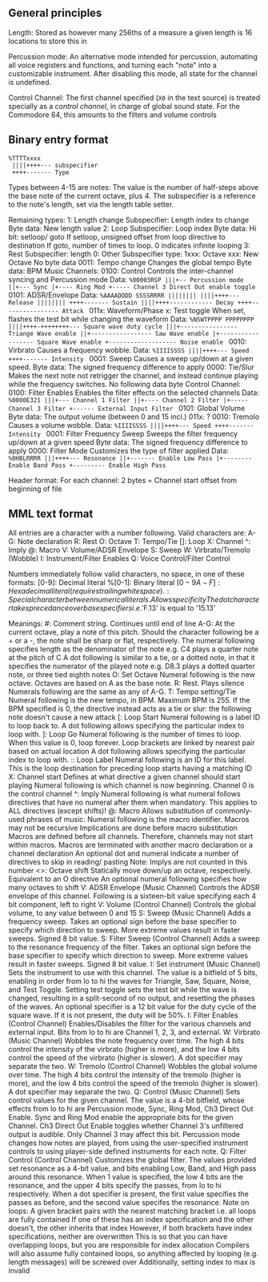 ## General principles

Length: Stored as however many 256ths of a measure a given length is
     16 locations to store this in

Percussion mode:
     An alternative mode intended for percussion, automating all voice registers and functions, and turning each "note" into a customizable instrument.
     After disabling this mode, all state for the channel is undefined.

Control Channel:
     The first channel specified (`X0` in the text source) is treated specially as a *control channel*, in charge of global sound state. For the Commodore 64, this amounts to the filters and volume controls

## Binary entry format
```
%TTTTxxxx
 ||||++++--- subspecifier
 ++++------- Type
```
Types between 4-15 are notes:
     The value is the number of half-steps above the base note of the current octave, plus 4.
     The subspecifier is a reference to the note's length, set via the length table setter.

Remaining types:
     1: Length change
         Subspecifier: Length index to change
         Byte data: New length value
     2: Loop
         Subspecifier: Loop index
             Byte data: Hi bit: setloop/ goto
                 If setloop, unsigned offset from loop directive to destination
                 If goto, number of times to loop. 0 indicates infinite looping
     3: Rest
         Subspecifier: length
     0: Other
         Subspecifier type:
             1xxx: Octave
                 xxx: New Octave
                 No byte data
             0011: Tempo change
                 Changes the global tempo
                 Byte data: BPM
         Music Channels:
             0100: Control
                 Controls the inter-channel syncing and Percussion mode
                 Data:
                 ```%00003RSP
                         |||+-- Percussion mode
                         ||+--- Sync
                         |+---- Ring Mod
                         +----- Channel 3 Direct Out enable toggle
                 ```
             0101: ADSR/Envelope
                 Data:
                 ```%AAAADDDD SSSSRRRR
                     |||||||| ||||++++--- Release
                     |||||||| ++++------- Sustain
                     ||||++++------------ Decay
                     ++++---------------- Attack
                 ```
             011x: Waveform/Phase
                 x: Test toggle
                     When set, flashes the test bit while changing the waveform
                 Data:
                 ```%NSWTPPPP PPPPPPPP
                     ||||++++-++++++++--- Square wave duty cycle
                     |||+---------------- Triange Wave enable
                     ||+----------------- Saw Wave enable
                     |+------------------ Square Wave enable
                     +------------------- Noise enable
                 ```
             0010: Virbrato
                 Causes a frequency wobble.
                 Data:
                 ```%IIIISSSS
                     ||||++++--- Speed
                     ++++------- Intensity
                 ```
             0001: Sweep
                 Causes a sweep up/down at a given speed.
                 Byte data: The signed frequency difference to apply
             0000: Tie/Slur
                 Makes the next note not retrigger the channel, and instead continue playing while the frequency switches. No following data byte
         Control Channel:
             0100: Filter Enables
                 Enables the filter effects on the selected channels
                 Data:
                 ```%0000E321
                         |||+--- Channel 1 Filter
                         ||+---- Channel 2 Filter
                         |+----- Channel 3 Filter
                         +------ External Input Filter
                 ```
             0101: Global Volume
                 Byte data: The output volume (between 0 and 15 incl.)
             011x: ?
             0010: Tremolo
                 Causes a volume wobble.
                 Data:
                 ```%IIIISSSS
                     ||||++++--- Speed
                     ++++------- Intensity
                 ```
             0001: Filter Frequency Sweep
                 Sweeps the filter frequency up/down at a given speed
                 Byte data: The signed frequency difference to apply
             0000: Filter Mode
                 Customizes the type of filter applied
                 Data:
                 ```%0HBLRRRR
                      |||++++--- Resonance
                      ||+------- Enable Low Pass
                      |+-------- Enable Band Pass
                      +--------- Enable High Pass
                 ```

Header format:
For each channel:
2 bytes =  Channel start offset from beginning of file


## MML text format
All entries are a character with a number following. Valid characters are:
    A-G:    Note declaration
    R:      Rest
    O:      Octave
    T:      Tempo/Tie
    []:     Loop
    X:      Channel
    ^:      Imply
    @:      Macro
    V:      Volume/ADSR Envelope
    S:      Sweep
    W:      Virbrato/Tremolo (Wobble)
    I:      Instrument/Filter Enables
    Q:      Voice Control/Filter Control
    
Numbers immediately follow valid characters, no space, in one of these formats:
    [0-9]:      Decimal literal
    %[0-1]:     Binary literal
    $[0-9A-F]:  Hexadecimal literal (requires trailing whitespace)
    .:          Special character between numerical literals. Allows specificity
The dot character takes precedance over base specifiers i.e. '$F.13' is equal to '15.13'

Meanings:
    #: Comment string. Continues until end of line
    A-G: At the current octave, play a note of this pitch.
        Should the character following be a + or a -, the note shall be sharp or flat, respectively.
        The numeral following specifies length as the denominator of the note
        e.g. C4 plays a quarter note at the pitch of C
        A dot following is similar to a tie, or a dotted note, in that it specifies the numerator of the played note
        e.g. D8.3 plays a dotted quarter note, or three tied eighth notes
    O: Set Octave
        Numeral following is the new octave. Octaves are based on A as the base note.
    R: Rest. Plays silence
        Numerals following are the same as any of A-G.
    T: Tempo setting/Tie
        Numeral following is the new tempo, in BPM. Maximum BPM is 255. If the BPM specified is 0, the directive instead acts as a tie or slur: the following note doesn't cause a new attack
    [: Loop Start
        Numeral following is a label ID to loop back to.
        A dot following allows specifying the particular index to loop with.
    ]: Loop Go
        Numeral following is the number of times to loop. When this value is 0, loop forever.
        Loop brackets are linked by nearest pair based on actual location
        A dot following allows specifying the particular index to loop with.
    :: Loop Label
        Numeral following is an ID for this label.
        This is the loop destination for preceding loop starts having a matching ID
    X: Channel start
        Defines at what directive a given channel should start playing
        Numeral following is which channel is now beginning.
        Channel 0 is the control channel
    ^: Imply
        Numeral following is what numeral follows directives that have no numeral after them when mandatory. This applies to ALL directives (except shifts)!
    @: Macro
        Allows substitution of commonly-used phrases of music.
        Numeral following is the macro identifier.
        Macros may not be recursive
        Implications are done before macro substitution
        Macros are defined before all channels. Therefore, channels may not start within macros.
        Macros are terminated with another macro declaration or a channel declaration
        An optional dot and numeral indicate a number of directives to skip in reading/ pasting
            Note: Implys are not counted in this number
    <>: Octave shift
        Statically move down/up an octave, respectively. Equivalent to an O directive
        An optional numeral following specifies how many octaves to shift
    V: ADSR Envelope (Music Channel)
        Controls the ADSR envelope of this channel. Following is a sixteen-bit value specifying each 4 bit component, left to right
    V: Volume (Control Channel)
        Controls the global volume, to any value between 0 and 15
    S: Sweep (Music Channel)
        Adds a frequency sweep. Takes an optional sign before the base specifier to specify which direction to sweep. More extreme values result in faster sweeps. Signed 8 bit value.
    S: Filter Sweep (Control Channel)
        Adds a sweep to the resonance frequency of the filter. Takes an optional sign before the base specifier to specify which direction to sweep. More extreme values result in faster sweeps. Signed 8 bit value.
    I: Set instrument (Music Channel)
        Sets the instrument to use with this channel. The value is a bitfield of 5 bits, enabling in order from lo to hi the waves for Triangle, Saw, Square, Noise, and Test Toggle. Setting test toggle sets the test bit while the wave is changed, resulting in a split-second of no output, and resetting the phases of the waves. An optional specifier is a 12 bit value for the duty cycle of the square wave. If it is not present, the duty will be 50%.
    I: Filter Enables (Control Channel)
        Enables/Disables the filter for the various channels and external input. Bits from lo to hi are Channel 1, 2, 3, and external.
    W: Virbrato (Music Channel)
        Wobbles the note frequency over time. The high 4 bits control the intensity of the virbrato (higher is more), and the low 4 bits control the speed of the virbrato (higher is slower). A dot specifier may separate the two.
    W: Tremolo (Control Channel)
        Wobbles the global volume over time. The high 4 bits control the intensity of the tremolo (higher is more), and the low 4 bits control the speed of the tremolo (higher is slower). A dot specifier may separate the two.
    Q: Control (Music Channel)
        Sets control values for the given channel. The value is a 4-bit bitfield, whose effects from lo to hi are Percussion mode, Sync, Ring Mod, Ch3 Direct Out Enable. Sync and Ring Mod enable the appropriate bits for the given Channel. Ch3 Direct Out Enable toggles whether Channel 3's unfiltered output is audible. Only Channel 3 may affect this bit. Percussion mode changes how notes are played, from using the user-specified instrument controls to using player-side defined instruments for each note.
    Q: Filter Control (Control Channel)
        Customizes the global filter. The values provided set resonance as a 4-bit value, and bits enabling Low, Band, and High pass around this resonance. When 1 value is specified, the low 4 bits are the resonance, and the upper 4 bits specify the passes, from lo to hi respectively. When a dot specifier is present, the first value specifies the passes as before, and the second value specifes the resonance.
Note on loops:
    A given bracket pairs with the nearest matching bracket i.e. all loops are fully contained
    If one of these has an index specification and the other doesn't, the other inherits that index
    However, if both brackets have index specifications, neither are overwritten
    This is so that you can have overlapping loops, but you are responsible for index allocation
    Compilers will also assume fully contained loops, so anything affected by looping (e.g. length messages) will be screwed over
    Additionally, setting index to max is invalid
